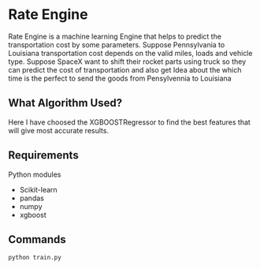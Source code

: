 # Rate Engine 

Rate Engine is a machine learning Engine that helps to predict the transportation cost by some parameters.
Suppose Pennsylvania to Louisiana transportation cost depends on the valid miles, loads and vehicle type. Suppose SpaceX want to shift their rocket parts using truck so they can predict the cost of transportation and also get Idea about the which time is the perfect to send the goods from Pensylvennia to Louisiana


## What Algorithm Used?

Here I have choosed the XGBOOSTRegressor to find the best features that will give most accurate results. 

## Requirements

Python modules
  - Scikit-learn
  - pandas
  - numpy
  - xgboost

## Commands

```
python train.py
```

